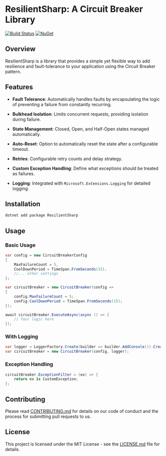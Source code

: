 # ResilientSharp: A Circuit Breaker Library

[![Build Status](https://travis-ci.com/yourusername/ResilientSharp.svg?branch=main)](https://travis-ci.com/yourusername/ResilientSharp)
[![NuGet](https://img.shields.io/nuget/v/ResilientSharp.svg)](https://www.nuget.org/packages/ResilientSharp/)

## Overview

ResilientSharp is a library that provides a simple yet flexible way to add resilience and fault-tolerance to your application using the Circuit Breaker pattern.

## Features

- **Fault Tolerance**: Automatically handles faults by encapsulating the logic of preventing a failure from constantly recurring.
  
- **Bulkhead Isolation**: Limits concurrent requests, providing isolation during failure.

- **State Management**: Closed, Open, and Half-Open states managed automatically.

- **Auto-Reset**: Option to automatically reset the state after a configurable timeout.

- **Retries**: Configurable retry counts and delay strategy.

- **Custom Exception Handling**: Define what exceptions should be treated as failures.

- **Logging**: Integrated with `Microsoft.Extensions.Logging` for detailed logging.

## Installation

```sh
dotnet add package ResilientSharp
```

## Usage

### Basic Usage

```csharp
var config = new CircuitBreakerConfig
{
    MaxFailureCount = 5,
    CoolDownPeriod = TimeSpan.FromSeconds(15),
    //... other settings
};

var circuitBreaker = new CircuitBreaker(config => 
{
    config.MaxFailureCount = 5;
    config.CoolDownPeriod = TimeSpan.FromSeconds(15);
});

await circuitBreaker.ExecuteAsync(async () => {
    // Your logic here
});
```

### With Logging

```csharp
var logger = LoggerFactory.Create(builder => builder.AddConsole()).CreateLogger("CircuitBreaker");
var circuitBreaker = new CircuitBreaker(config, logger);
```

### Exception Handling

```csharp
circuitBreaker.ExceptionFilter = (ex) => {
    return ex is CustomException;
};
```

## Contributing

Please read [CONTRIBUTING.md](CONTRIBUTING.md) for details on our code of conduct and the process for submitting pull requests to us.

## License

This project is licensed under the MIT License - see the [LICENSE.md](LICENSE.md) file for details.